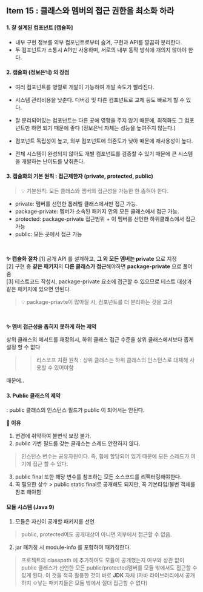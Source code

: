 ## Item 15 : 클래스와 멤버의 접근 권한을 최소화 하라

#### 1. 잘 설계된 컴포넌트 [캡슐화]

- 내부 구현 정보를 외부 컴포넌트로부터 숨겨, 구현과 API를 깔끔히 분리한다.
- 두 컴포넌트가 소통시 API만 사용하며, 서로의 내부 동작 방식에 개의치 않아야 한다.

#### 2. 캡슐화 (정보은닉) 의 장점

- 여러 컴포넌트를 병렬로 개발이 가능하여 개발 속도가 빨라진다.

- 시스템 관리비용을 낮춘다. 디버깅 및 다른 컴포넌트로 교체 등도 빠르게 할 수 있다.

-  잘 분리되어있는 컴포넌트는 다른 곳에 영향을 주지 않기 때문에, 최적화도 그 컴포넌트만 하면 되기 때문에 좋다 (정보은닉 자체는 성능을 높여주지 않는다.)

- 컴포넌트 독립성이 높고, 외부 컴포넌트에 의존도가 낮아 때문에 재사용성이 높다.

- 전체 시스템이 완성되지 않아도 개별 컴포넌트를 검증할 수 있기 때문에 큰 시스템을 개발하는 난이도를 낮춰준다.

 
#### 3. 캡슐화의 기본 원칙 : 접근제한자 (private, protected, public)
 
> 💡 기본원칙: 모든 클래스와 멤버의 접근성을 가능한 한 좁혀야 한다.

* private: 멤버를 선언한 톱레벨 클래스에서만 접근 가능.
* package-private: 멤버가 소속된 패키지 안의 모든 클래스에서 접근 가능.
* protected: package-private 접근범위 + 이 멤버를 선언한 하위클래스에서 접근가능
* public: 모든 곳에서 접근 가능

<br/> 

**✨ 캡슐화 절차**
[1] 공개 API 를 설계하고, **그 외 모든 멤버는 private** 으로 지정
<br/>
[2] 구현 중 **같은 패키지**의 **다른 클래스가 접근**해야하면 **package-private** 으로 풀어줌
<br/>
[3] 테스트코드 작성시, package-private 요소에 접근할 수 있으므로 테스트 대상과 같은 패키지에 있으면 안된다.
<br/>

> 💡 package-priavte이 많아질 시, 컴포넌트를 더 분리하는 것을 고려

<br/>

**✨ 멤버 접근성을 좁히지 못하게 하는 제약**

상위 클래스의 메서드를 재정의시, 하위 클래스 접근 수준을 상위 클래스에서보다 좁게 설정 할 수 없다
>> 리스코프 치환 원칙 : 상위 클래스는 하위 클래스의 인스턴스로 대체해 사용할 수 있어야함

때문에..
 
 

#### 3. Public 클래스의 제약
: public 클래스의 인스턴스 필드가 public 이 되어서는 안된다.

**🍊 이유**
1. 변경에 취약하여 불변식 보장 불가.
2. public 가변 필드를 갖는 클래스는 스레드 안전하지 않다.
 > 인스턴스 변수는 공유자원이다. 즉, 힙에 할당되어 있기 때문에 모든 스레드가 여기에 접근 할 수 있다.

3. public final 또한 해당 변수를 참조하는 모든 소스코드를 리팩터링해야한다.
4. 꼭 필요한 상수 > public static final로 공개해도 되지만, 꼭 기본타입/불변 객체를 참조 해야함



#### 모듈 시스템 (Java 9)
1. 모듈은 자신이 공개할 패키지를 선언
  > public, protected여도 공개대상이 아니면 외부에서 접근할 수 없음.

2. jar 패키징 시 module-info 를 포함하여 패키징한다.
>  프로젝트의 classpath 에 추가하여도 모듈이 공개했는지 여부와 상관 없이 public 클래스가 선언한 모든 public/protected멤버를 모듈 밖에서도 접근할 수 있게 된다.
> 이 것을 적극 활용한 것이 바로 **JDK** 자체 (자바 라이브러리에서 공개하지 ㅇ낳는 패키지들은 모듈 밖에서 절대 접근할 수 없다)

